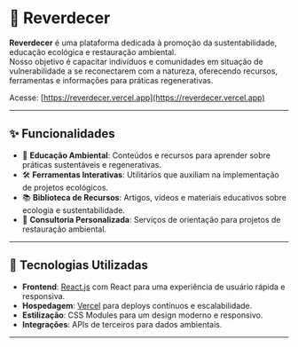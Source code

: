 # 🌿 Reverdecer

**Reverdecer** é uma plataforma dedicada à promoção da sustentabilidade, educação ecológica e restauração ambiental.  
Nosso objetivo é capacitar indivíduos e comunidades em situação de vulnerabilidade a se reconectarem com a natureza, oferecendo recursos, ferramentas e informações para práticas regenerativas.

Acesse: [https://reverdecer.vercel.app](https://reverdecer.vercel.app)

---

## ✨ Funcionalidades

- 🌱 **Educação Ambiental**: Conteúdos e recursos para aprender sobre práticas sustentáveis e regenerativas.
- 🛠️ **Ferramentas Interativas**: Utilitários que auxiliam na implementação de projetos ecológicos.
- 📚 **Biblioteca de Recursos**: Artigos, vídeos e materiais educativos sobre ecologia e sustentabilidade.
- 🧭 **Consultoria Personalizada**: Serviços de orientação para projetos de restauração ambiental.

---

## 🚀 Tecnologias Utilizadas

- **Frontend**: [React.js](https://react.dev/) com React para uma experiência de usuário rápida e responsiva.
- **Hospedagem**: [Vercel](https://vercel.com/) para deploys contínuos e escalabilidade.
- **Estilização**: CSS Modules para um design moderno e responsivo.
- **Integrações**: APIs de terceiros para dados ambientais.

---
